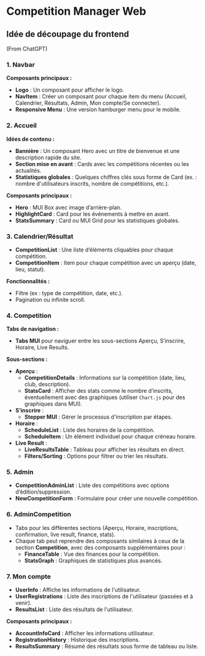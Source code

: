 # Competition Manager Web

## Idée de découpage du frontend

(From ChatGPT)

### 1. Navbar
**Composants principaux :**
   - **Logo** : Un composant pour afficher le logo.
   - **NavItem** : Créer un composant pour chaque item du menu (Accueil, Calendrier, Résultats, Admin, Mon compte/Se connecter).
   - **Responsive Menu** : Une version hamburger menu pour le mobile.

### 2. Accueil
**Idées de contenu :**
   - **Bannière** : Un composant Hero avec un titre de bienvenue et une description rapide du site.
   - **Section mise en avant** : Cards avec les compétitions récentes ou les actualités.
   - **Statistiques globales** : Quelques chiffres clés sous forme de Card (ex. : nombre d'utilisateurs inscrits, nombre de compétitions, etc.).

**Composants principaux :**
   - **Hero** : MUI Box avec image d’arrière-plan.
   - **HighlightCard** : Card pour les événements à mettre en avant.
   - **StatsSummary** : Card ou MUI Grid pour les statistiques globales.

### 3. Calendrier/Résultat
   - **CompetitionList** : Une liste d’éléments cliquables pour chaque compétition.
   - **CompetitionItem** : Item pour chaque compétition avec un aperçu (date, lieu, statut).

**Fonctionnalités :**
   - Filtre (ex : type de compétition, date, etc.).
   - Pagination ou infinite scroll.

### 4. Competition
**Tabs de navigation :**
   - **Tabs MUI** pour naviguer entre les sous-sections Aperçu, S’inscrire, Horaire, Live Results.

**Sous-sections :**
   - **Aperçu** :
      - **CompetitionDetails** : Informations sur la compétition (date, lieu, club, description).
      - **StatsCard** : Afficher des stats comme le nombre d’inscrits, éventuellement avec des graphiques (utiliser `Chart.js` pour des graphiques dans MUI).
   - **S’inscrire** :
      - **Stepper MUI** : Gérer le processus d'inscription par étapes.
   - **Horaire** :
      - **ScheduleList** : Liste des horaires de la compétition.
      - **ScheduleItem** : Un élément individuel pour chaque créneau horaire.
   - **Live Result** :
      - **LiveResultsTable** : Tableau pour afficher les résultats en direct.
      - **Filters/Sorting** : Options pour filtrer ou trier les résultats.

### 5. Admin
   - **CompetitionAdminList** : Liste des compétitions avec options d’édition/suppression.
   - **NewCompetitionForm** : Formulaire pour créer une nouvelle compétition.
   
### 6. AdminCompetition
   - Tabs pour les différentes sections (Aperçu, Horaire, inscriptions, confirmation, live result, finance, stats).
   - Chaque tab peut reprendre des composants similaires à ceux de la section **Competition**, avec des composants supplémentaires pour :
      - **FinanceTable** : Vue des finances pour la compétition.
      - **StatsGraph** : Graphiques de statistiques plus avancés.

### 7. Mon compte
   - **UserInfo** : Affiche les informations de l'utilisateur.
   - **UserRegistrations** : Liste des inscriptions de l'utilisateur (passées et à venir).
   - **ResultsList** : Liste des résultats de l'utilisateur.

**Composants principaux :**
   - **AccountInfoCard** : Afficher les informations utilisateur.
   - **RegistrationHistory** : Historique des inscriptions.
   - **ResultsSummary** : Résumé des résultats sous forme de tableau ou liste.




